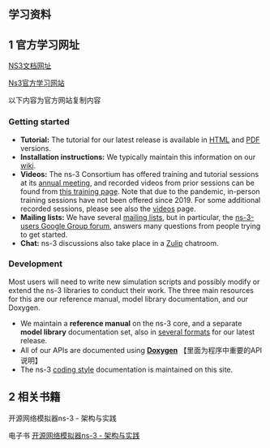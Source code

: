 ## 学习资料

## 1 官方学习网址

[NS3文档网址](https://www.nsnam.org/documentation/)

[Ns3官方学习网站](https://www.nsnam.org/tutorials/)

以下内容为官方网站复制内容

### Getting started

-   **Tutorial:** The tutorial for our latest release is available in [HTML](https://www.nsnam.org/docs/release/3.37/tutorial/html/index.html) and [PDF](https://www.nsnam.org/docs/release/3.37/tutorial/ns-3-tutorial.pdf) versions.
-   **Installation instructions:** We typically maintain this information on our [wiki](https://www.nsnam.org/wiki/Installation).
-   **Videos:** The ns-3 Consortium has offered training and tutorial sessions at its [annual meeting](https://www.nsnam.org/research/wns3/), and recorded videos from prior sessions can be found from [this training page](https://www.nsnam.org/consortium/activities/training/). Note that due to the pandemic, in-person training sessions have not been offered since 2019. For some additional recorded sessions, please see also the [videos](https://www.nsnam.org/documentation/videos/) page.
-   **Mailing lists:** We have several [mailing lists](https://www.nsnam.org/support/mailing-lists/), but in particular, the [ns-3-users Google Group forum](https://groups.google.com/forum/#!forum/ns-3-users), answers many questions from people trying to get started.
-   **Chat:** ns-3 discussions also take place in a [Zulip](https://ns-3.zulipchat.com/) chatroom.

### Development

Most users will need to write new simulation scripts and possibly modify or extend the ns-3 libraries to conduct their work. The three main resources for this are our reference manual, model library documentation, and our Doxygen.

-   We maintain a **reference manual** on the ns-3 core, and a separate **model library** documentation set, also in [several formats](https://www.nsnam.org/ns-3-37/documentation/) for our latest release.
-   All of our APIs are documented using [**Doxygen**](https://www.nsnam.org/docs/release/3.37/doxygen/index.html)  【里面为程序中重要的API说明】
-   The ns-3 [coding style](https://www.nsnam.org/developers/contributing-code/coding-style/) documentation is maintained on this site.

## 2 相关书籍

开源网络模拟器ns-3 - 架构与实践

电子书 [开源网络模拟器ns-3 - 架构与实践](https://weread.qq.com/web/bookDetail/21932bf07210dbdd2191d13)

